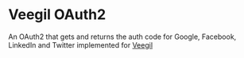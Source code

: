 # Veegil OAuth2


An OAuth2 that gets and returns the auth code for Google, Facebook, LinkedIn and Twitter implemented for [Veegil](https://veegil.com)

